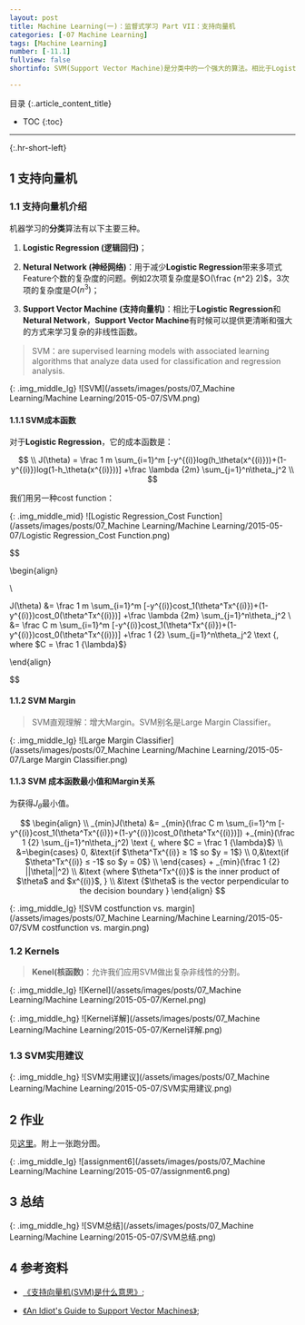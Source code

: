 ```yaml
---
layout: post
title: Machine Learning(一)：监督式学习 Part VII：支持向量机
categories: [-07 Machine Learning]
tags: [Machine Learning]
number: [-11.1]
fullview: false
shortinfo: SVM(Support Vector Machine)是分类中的一个强大的算法。相比于Logistic Regression和Netural Network，Support Vector Machine有时候可以提供更清晰和强大的方式来学习复杂的非线性函数。

---
```

目录
{:.article_content_title}


* TOC
{:toc}

---
{:.hr-short-left}

## 1 支持向量机 ##

### 1.1 支持向量机介绍 ###

机器学习的**分类**算法有以下主要三种。

1. **Logistic Regression (逻辑回归)**；

2. **Netural Network (神经网络)**：用于减少**Logistic Regression**带来多项式Feature个数的复杂度的问题。例如2次项复杂度是$O(\frac {n^2} 2)$，3次项的复杂度是$O({n^3})$；

3. **Support Vector Machine (支持向量机)**：相比于**Logistic Regression**和**Netural Network**，**Support Vector Machine**有时候可以提供更清晰和强大的方式来学习复杂的非线性函数。

> SVM：are supervised learning models with associated learning algorithms that analyze data used for classification and regression analysis.

{: .img_middle_lg}
![SVM](/assets/images/posts/07_Machine Learning/Machine Learning/2015-05-07/SVM.png)


#### 1.1.1 SVM成本函数 ####

对于**Logistic Regression**，它的成本函数是：

$$
\\
J(\theta) = \frac 1 m  \sum_{i=1}^m [-y^{(i)}log(h_\theta(x^{(i)}))+(1-y^{(i)})log(1-h_\theta(x^{(i)}))] +\frac \lambda {2m} \sum_{j=1}^n\theta_j^2
\\
$$

我们用另一种cost function：

{: .img_middle_mid}
![Logistic Regression_Cost Function](/assets/images/posts/07_Machine Learning/Machine Learning/2015-05-07/Logistic Regression_Cost Function.png)

$$

\begin{align}

\\

J(\theta) &= \frac 1 m  \sum_{i=1}^m [-y^{(i)}cost_1(\theta^Tx^{(i)})+(1-y^{(i)})cost_0(\theta^Tx^{(i)})] +\frac \lambda {2m} \sum_{j=1}^n\theta_j^2
\\
&= \frac C m \sum_{i=1}^m [-y^{(i)}cost_1(\theta^Tx^{(i)})+(1-y^{(i)})cost_0(\theta^Tx^{(i)})] +\frac 1 {2} \sum_{j=1}^n\theta_j^2 \text {, where $C = \frac 1 {\lambda}$}

\end{align}

$$



#### 1.1.2 SVM Margin ####

> SVM直观理解：增大Margin。SVM别名是Large Margin Classifier。

{: .img_middle_lg}
![Large Margin Classifier](/assets/images/posts/07_Machine Learning/Machine Learning/2015-05-07/Large Margin Classifier.png)

#### 1.1.3 SVM 成本函数最小值和Margin关系 ####

为获得$J_{\theta}$最小值。

$$
\begin{align}
\\
_{min}J(\theta) &= _{min}(\frac C m \sum_{i=1}^m [-y^{(i)}cost_1(\theta^Tx^{(i)})+(1-y^{(i)})cost_0(\theta^Tx^{(i)})]) +_{min}(\frac 1 {2} \sum_{j=1}^n\theta_j^2) \text {, where $C = \frac 1 {\lambda}$}
\\
&=\begin{cases}
0, &\text{if $\theta^Tx^{(i)} ≥ 1$  so $y = 1$} \\
0,&\text{if $\theta^Tx^{(i)} ≤ -1$ so $y = 0$} \\ 
\end{cases} + _{min}(\frac 1 {2} ||\theta||^2)  
\\
&\text {where $\theta^Tx^{(i)}$ is the inner product of $\theta$ and $x^{(i)}$, }
\\
&\text {$\theta$ is the vector perpendicular to the decision boundary }
\end{align}
$$

{: .img_middle_lg}
![SVM costfunction vs. margin](/assets/images/posts/07_Machine Learning/Machine Learning/2015-05-07/SVM costfunction vs. margin.png)

### 1.2 Kernels ###

> **Kenel(核函数)**：允许我们应用SVM做出复杂非线性的分割。

{: .img_middle_lg}
![Kernel](/assets/images/posts/07_Machine Learning/Machine Learning/2015-05-07/Kernel.png)


{: .img_middle_hg}
![Kernel详解](/assets/images/posts/07_Machine Learning/Machine Learning/2015-05-07/Kernel详解.png)

### 1.3 SVM实用建议 ###

{: .img_middle_hg}
![SVM实用建议](/assets/images/posts/07_Machine Learning/Machine Learning/2015-05-07/SVM实用建议.png)





## 2 作业 ##

见[这里](https://github.com/shunmian/-11-Machine-Learning)。附上一张跑分图。

{: .img_middle_lg}
![assignment6](/assets/images/posts/07_Machine Learning/Machine Learning/2015-05-07/assignment6.png)


## 3 总结 ##

{: .img_middle_hg}
![SVM总结](/assets/images/posts/07_Machine Learning/Machine Learning/2015-05-07/SVM总结.png)

## 4 参考资料 ##
- [《支持向量机(SVM)是什么意思》](https://www.zhihu.com/question/21094489);

- [《An Idiot's Guide to Support Vector Machines》](http://web.mit.edu/6.034/wwwbob/svm-notes-long-08.pdf);




